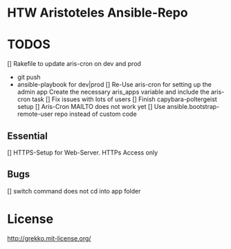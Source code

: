# HTW Aristoteles Ansible-Repo

# TODOS
[] Rakefile to update aris-cron on dev and prod
  - git push
  - ansible-playbook for dev|prod
[] Re-Use aris-cron for setting up the admin app
   Create the necessary aris_apps variable and include the aris-cron task
[] Fix issues with lots of users
[] Finish capybara-poltergeist setup
[] Aris-Cron MAILTO does not work yet
[] Use ansible.bootstrap-remote-user repo instead of custom code

## Essential
[] HTTPS-Setup for Web-Server. HTTPs Access only

## Bugs
[] switch command does not cd into app folder

# License
http://grekko.mit-license.org/
